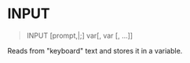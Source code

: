 # INPUT

> INPUT [prompt,|;] var[, var [, ...]]

Reads from "keyboard" text and stores it in a variable.


